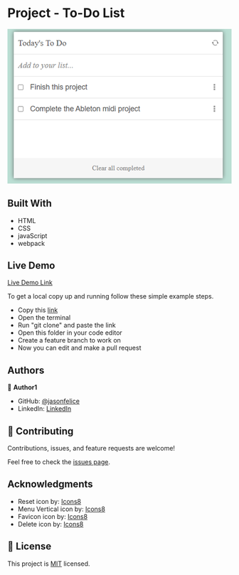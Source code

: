 # Project - To-Do List

![Preview](src/assets/preview/preview.png)

## Built With

- HTML
- CSS
- javaScript
- webpack

## Live Demo
[Live Demo Link](https://jasonfelice.github.io/To-Do-list/dist)

To get a local copy up and running follow these simple example steps.
- Copy this [link](https://github.com/jasonfelice/To-Do-list)
- Open the terminal
- Run "git clone" and paste the link
- Open this folder in your code editor
- Create a feature branch to work on
- Now you can edit and make a pull request

## Authors

👤 **Author1**

- GitHub: [@jasonfelice](https://github.com/jasonfelice)
- LinkedIn: [LinkedIn](https://www.linkedin.com/in/jason-felice-11a5a622b/)

## 🤝 Contributing

Contributions, issues, and feature requests are welcome!

Feel free to check the [issues page](../../issues/).

## Acknowledgments
- Reset icon by: [Icons8](https://icons8.com/icon/59872/refresh/)
- Menu Vertical icon by: [Icons8](https://icons8.com/icon/98963/menu-vertical/)
- Favicon icon by: [Icons8](https://icons8.com/icon/4528/to-do/)
- Delete icon by: [Icons8](https://icons8.com/icon/99961/delete/)

## 📝 License

This project is [MIT](./MIT.md) licensed.